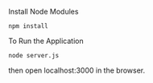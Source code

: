 Install Node Modules

````````````
npm install
````````````

To Run the Application

````````````
node server.js
````````````

then open localhost:3000 in the browser.